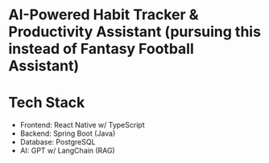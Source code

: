 # AI-Powered Habit Tracker & Productivity Assistant (pursuing this instead of Fantasy Football Assistant)

# Tech Stack
 - Frontend: React Native w/ TypeScript
 - Backend: Spring Boot (Java)
 - Database: PostgreSQL
 - AI: GPT w/ LangChain (RAG)
